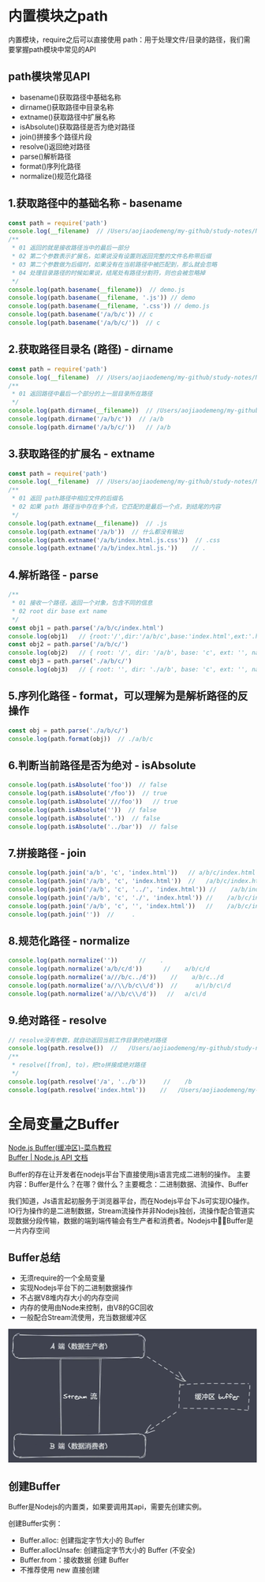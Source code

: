 # 内置模块之path
内置模块，require之后可以直接使用
path：用于处理文件/目录的路径，我们需要掌握path模块中常见的API

## path模块常见API
- basename()获取路径中基础名称
- dirname()获取路径中目录名称
- extname()获取路径中扩展名称
- isAbsolute()获取路径是否为绝对路径
- join()拼接多个路径片段
- resolve()返回绝对路径
- parse()解析路径
- format()序列化路径
- normalize()规范化路径


## 1.获取路径中的基础名称 - basename
```js
const path = require('path')
console.log(__filename)  // /Users/aojiaodemeng/my-github/study-notes/Nodejs/demo.js
/**
 * 01 返回的就是接收路径当中的最后一部分 
 * 02 第二个参数表示扩展名，如果说没有设置则返回完整的文件名称带后缀
 * 03 第二个参数做为后缀时，如果没有在当前路径中被匹配到，那么就会忽略
 * 04 处理目录路径的时候如果说，结尾处有路径分割符，则也会被忽略掉
 */
console.log(path.basename(__filename))  // demo.js
console.log(path.basename(__filename, '.js')) // demo
console.log(path.basename(__filename, '.css')) // demo.js
console.log(path.basename('/a/b/c')) // c
console.log(path.basename('/a/b/c/'))  // c
```
## 2.获取路径目录名 (路径) - dirname
```js
const path = require('path')
console.log(__filename)  // /Users/aojiaodemeng/my-github/study-notes/Nodejs/demo.js
/**
 * 01 返回路径中最后一个部分的上一层目录所在路径
 */
console.log(path.dirname(__filename))  // /Users/aojiaodemeng/my-github/study-notes/Nodejs
console.log(path.dirname('/a/b/c'))  // /a/b
console.log(path.dirname('/a/b/c/'))   // /a/b
```
## 3.获取路径的扩展名 - extname
```js
const path = require('path')
console.log(__filename)  // /Users/aojiaodemeng/my-github/study-notes/Nodejs/demo.js
/**
 * 01 返回 path路径中相应文件的后缀名
 * 02 如果 path 路径当中存在多个点，它匹配的是最后一个点，到结尾的内容
 */
console.log(path.extname(__filename))  // .js
console.log(path.extname('/a/b'))  // 什么都没有输出
console.log(path.extname('/a/b/index.html.js.css'))  // .css
console.log(path.extname('/a/b/index.html.js.'))    // .
```
## 4.解析路径 - parse
```js
/**
 * 01 接收一个路径，返回一个对象，包含不同的信息
 * 02 root dir base ext name
 */
const obj1 = path.parse('/a/b/c/index.html')
console.log(obj1)   // {root:'/',dir:'/a/b/c',base:'index.html',ext:'.html',name:'index'}
const obj2 = path.parse('/a/b/c/')
console.log(obj2)   // { root: '/', dir: '/a/b', base: 'c', ext: '', name: 'c' }
const obj3 = path.parse('./a/b/c/')
console.log(obj3)   // { root: '', dir: './a/b', base: 'c', ext: '', name: 'c' }
```
## 5.序列化路径 - format，可以理解为是解析路径的反操作
```js
const obj = path.parse('./a/b/c/')
console.log(path.format(obj))  // ./a/b/c
```
## 6.判断当前路径是否为绝对 - isAbsolute
```js
console.log(path.isAbsolute('foo'))  // false
console.log(path.isAbsolute('/foo'))  // true
console.log(path.isAbsolute('///foo'))   // true
console.log(path.isAbsolute(''))  // false
console.log(path.isAbsolute('.'))  // false
console.log(path.isAbsolute('../bar'))  // false
```
## 7.拼接路径 - join
```js
console.log(path.join('a/b', 'c', 'index.html'))   // a/b/c/index.html
console.log(path.join('/a/b', 'c', 'index.html'))  //   /a/b/c/index.html
console.log(path.join('/a/b', 'c', '../', 'index.html')) //    /a/b/index.html
console.log(path.join('/a/b', 'c', './', 'index.html')) //    /a/b/c/index.html
console.log(path.join('/a/b', 'c', '', 'index.html'))   //    /a/b/c/index.html
console.log(path.join(''))  //     .
```
## 8.规范化路径 - normalize
```js
console.log(path.normalize(''))      //    .
console.log(path.normalize('a/b/c/d'))      //    a/b/c/d
console.log(path.normalize('a///b/c../d'))    //    a/b/c../d
console.log(path.normalize('a//\\/b/c\\/d'))  //     a/\/b/c\/d
console.log(path.normalize('a//\b/c\\/d'))   //   a/c\/d
```
## 9.绝对路径 - resolve
```js
// resolve没有参数，就自动返回当前工作目录的绝对路径
console.log(path.resolve())  //   /Users/aojiaodemeng/my-github/study-notes/Nodejs
/**
 * resolve([from], to)，把to拼接成绝对路径
 */
console.log(path.resolve('/a', '../b'))     //    /b
console.log(path.resolve('index.html'))    //   /Users/aojiaodemeng/my-github/study-notes/Nodejs/index.html
```


# 全局变量之Buffer
[Node.js Buffer(缓冲区)-菜鸟教程](https://www.runoob.com/nodejs/nodejs-buffer.html)   
[Buffer | Node.js API 文档](http://nodejs.cn/api/buffer.html)


Buffer的存在让开发者在nodejs平台下直接使用js语言完成二进制的操作。
主要内容：Buffer是什么？在哪？做什么？主要概念：二进制数据、流操作、Buffer

我们知道，Js语言起初服务于浏览器平台，而在Nodejs平台下Js可实现IO操作。IO行为操作的是二进制数据，Stream流操作并非Nodejs独创，流操作配合管道实现数据分段传输，数据的端到端传输会有生产者和消费者。Nodejs中Buffer是一片内存空间

## Buffer总结
- 无须require的一个全局变量
- 实现Nodejs平台下的二进制数据操作
- 不占据V8堆内存大小的内存空间
- 内存的使用由Node来控制，由V8的GC回收
- 一般配合Stream流使用，充当数据缓冲区

![](./img/buffer.png)

## 创建Buffer
Buffer是Nodejs的内置类，如果要调用其api，需要先创建实例。

创建Buffer实例：
- Buffer.alloc: 创建指定字节大小的 Buffer
- Buffer.allocUnsafe: 创建指定字节大小的 Buffer (不安全)
- Buffer.from：接收数据 创建 Buffer
- 不推荐使用 new 直接创建

